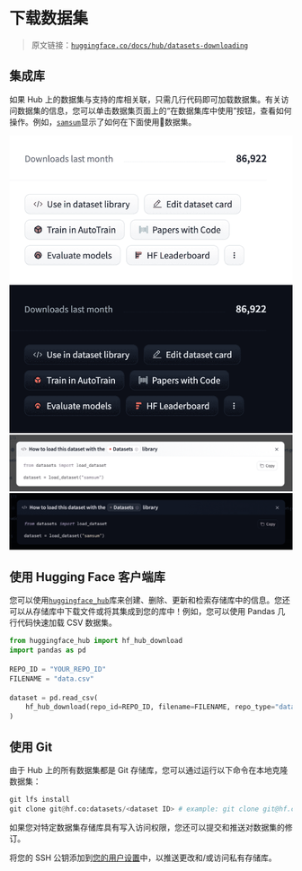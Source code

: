 # 下载数据集

> 原文链接：[`huggingface.co/docs/hub/datasets-downloading`](https://huggingface.co/docs/hub/datasets-downloading)

## 集成库

如果 Hub 上的数据集与支持的库相关联，只需几行代码即可加载数据集。有关访问数据集的信息，您可以单击数据集页面上的“在数据集库中使用”按钮，查看如何操作。例如，[`samsum`](https://huggingface.co/datasets/samsum?library=true)显示了如何在下面使用🤗数据集。

![](img/ab057b7eaa079ca06792108c6a0e87e7.png) ![](img/a508361ac80601e840226982ddb56f9a.png)![](img/292c16827291fd9169598018945bafd4.png) ![](img/942f983720f061fe609b2172aa77f037.png)

## 使用 Hugging Face 客户端库

您可以使用[`huggingface_hub`](https://huggingface.co/docs/huggingface_hub)库来创建、删除、更新和检索存储库中的信息。您还可以从存储库中下载文件或将其集成到您的库中！例如，您可以使用 Pandas 几行代码快速加载 CSV 数据集。

```py
from huggingface_hub import hf_hub_download
import pandas as pd

REPO_ID = "YOUR_REPO_ID"
FILENAME = "data.csv"

dataset = pd.read_csv(
    hf_hub_download(repo_id=REPO_ID, filename=FILENAME, repo_type="dataset")
)
```

## 使用 Git

由于 Hub 上的所有数据集都是 Git 存储库，您可以通过运行以下命令在本地克隆数据集：

```py
git lfs install
git clone git@hf.co:datasets/<dataset ID> # example: git clone git@hf.co:datasets/allenai/c4
```

如果您对特定数据集存储库具有写入访问权限，您还可以提交和推送对数据集的修订。

将您的 SSH 公钥添加到[您的用户设置](https://huggingface.co/settings/keys)中，以推送更改和/或访问私有存储库。
